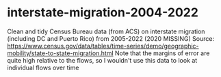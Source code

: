 # interstate-migration-2004-2022
Clean and tidy Census Bureau data (from ACS) on interstate migration (including DC and Puerto Rico) from 2005-2022 (2020 MISSING)
Source: https://www.census.gov/data/tables/time-series/demo/geographic-mobility/state-to-state-migration.html
Note that the margins of error are quite high relative to the flows, so I wouldn't use this data to look at individual flows over time
